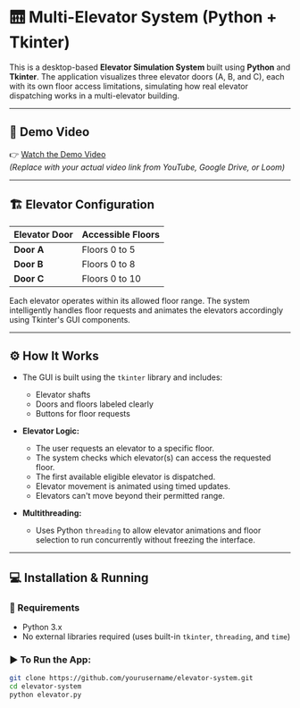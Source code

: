 # 🛗 Multi-Elevator System (Python + Tkinter)

This is a desktop-based **Elevator Simulation System** built using **Python** and **Tkinter**. The application visualizes three elevator doors (A, B, and C), each with its own floor access limitations, simulating how real elevator dispatching works in a multi-elevator building.

---

## 🎥 Demo Video

👉 [Watch the Demo Video](https://your-video-link-here.com)  
*(Replace with your actual video link from YouTube, Google Drive, or Loom)*

---

## 🏗️ Elevator Configuration

| Elevator Door | Accessible Floors |
|---------------|-------------------|
| **Door A**     | Floors 0 to 5       |
| **Door B**     | Floors 0 to 8       |
| **Door C**     | Floors 0 to 10      |

Each elevator operates within its allowed floor range. The system intelligently handles floor requests and animates the elevators accordingly using Tkinter's GUI components.

---

## ⚙️ How It Works

- The GUI is built using the `tkinter` library and includes:
  - Elevator shafts
  - Doors and floors labeled clearly
  - Buttons for floor requests

- **Elevator Logic:**
  - The user requests an elevator to a specific floor.
  - The system checks which elevator(s) can access the requested floor.
  - The first available eligible elevator is dispatched.
  - Elevator movement is animated using timed updates.
  - Elevators can't move beyond their permitted range.

- **Multithreading:**
  - Uses Python `threading` to allow elevator animations and floor selection to run concurrently without freezing the interface.

---

## 💻 Installation & Running

### 🔧 Requirements

- Python 3.x
- No external libraries required (uses built-in `tkinter`, `threading`, and `time`)

### ▶️ To Run the App:

```bash
git clone https://github.com/yourusername/elevator-system.git
cd elevator-system
python elevator.py

